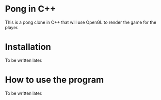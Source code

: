 # Pong in C++

This is a pong clone in C++ that will use OpenGL to render the game for the player. 

# Installation
To be written later.

# How to use the program
To be written later.